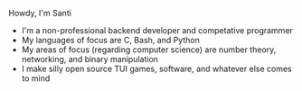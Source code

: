 Howdy, I'm Santi
- I'm a non-professional backend developer and competative programmer
- My languages of focus are C, Bash, and Python
- My areas of focus (regarding computer science) are number theory, networking, and binary manipulation
- I make silly open source TUI games, software, and whatever else comes to mind

<!---
Santi-I-Guess/Santi-I-Guess is a ✨ special ✨ repository because its `README.md` (this file) appears on your GitHub profile.
You can click the Preview link to take a look at your changes.
--->
